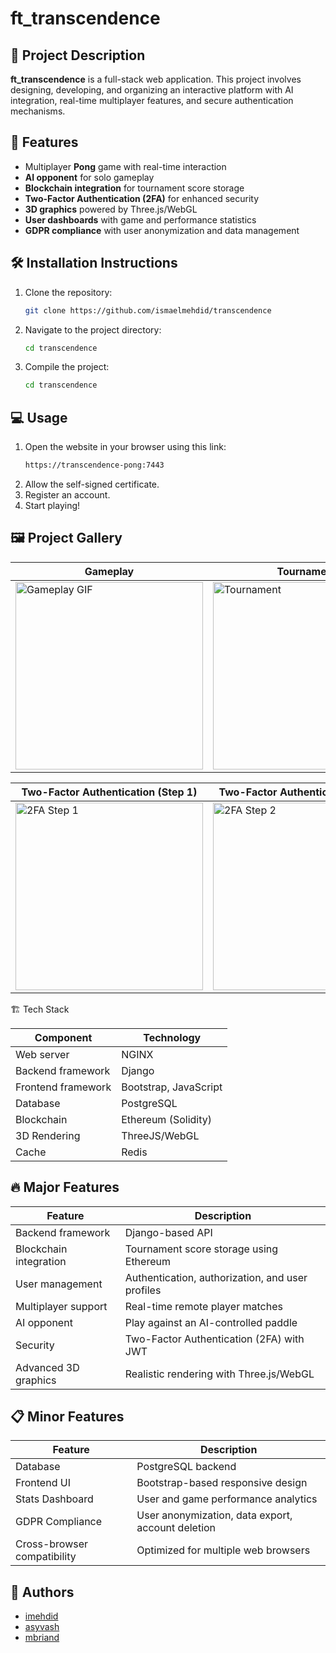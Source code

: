 # ft_transcendence

## 📌 Project Description
**ft_transcendence** is a full-stack web application. This project involves designing, developing, and organizing an interactive platform with AI integration, real-time multiplayer features, and secure authentication mechanisms.

## 🚀 Features

- Multiplayer **Pong** game with real-time interaction
- **AI opponent** for solo gameplay
- **Blockchain integration** for tournament score storage
- **Two-Factor Authentication (2FA)** for enhanced security
- **3D graphics** powered by Three.js/WebGL
- **User dashboards** with game and performance statistics
- **GDPR compliance** with user anonymization and data management

## 🛠️ Installation Instructions

1. Clone the repository:
   ```sh
   git clone https://github.com/ismaelmehdid/transcendence

2. Navigate to the project directory:
   ```sh
   cd transcendence

3. Compile the project:
   ```sh
   cd transcendence

## 💻 Usage

1. Open the website in your browser using this link:
   ```sh
   https://transcendence-pong:7443
2. Allow the self-signed certificate.
3. Register an account.
4. Start playing!

## 🖼️ Project Gallery

| Gameplay | Tournament | Stats Dashboard |
|----------|-----------|-----------------|
| <img src="img/ezgif-1ecd15898aa90f.gif" alt="Gameplay GIF" width="300"> | <img src="img/tournament.png" alt="Tournament" width="300"> | <img src="img/stats.png" alt="Stats" width="300"> |

| Two-Factor Authentication (Step 1) | Two-Factor Authentication (Step 2) |
|------------------------------------|------------------------------------|
| <img src="img/twofa.png" alt="2FA Step 1" width="300"> | <img src="img/twofa2.png" alt="2FA Step 2" width="300"> |

🏗️ Tech Stack

| Component | Technology                                |
|-----------|---------------------------------------------|
| Web server        | NGINX |
| Backend framework        | Django |
| Frontend framework        | Bootstrap, JavaScript |
| Database        | PostgreSQL |
| Blockchain        | Ethereum (Solidity)  |
| 3D Rendering        | ThreeJS/WebGL |
| Cache        | Redis |

## 🔥 Major Features

| Feature | Description                                |
|-----------|---------------------------------------------|
| Backend framework        | Django-based API |
| Blockchain integration        | Tournament score storage using Ethereum |
| User management | Authentication, authorization, and user profiles |
| Multiplayer support        | Real-time remote player matches |
| AI opponent        | Play against an AI-controlled paddle |
| Security        | Two-Factor Authentication (2FA) with JWT |
| Advanced 3D graphics        | Realistic rendering with Three.js/WebGL |

## 📋 Minor Features

| Feature | Description                                |
|-----------|---------------------------------------------|
| Database | PostgreSQL backend |
| Frontend UI        | Bootstrap-based responsive design |
| Stats Dashboard        | User and game performance analytics |
| GDPR Compliance        | User anonymization, data export, account deletion |
| Cross-browser compatibility        | Optimized for multiple web browsers |

## 👥 Authors
- [imehdid](https://github.com/imehdid)
- [asyvash](https://github.com/redarling)
- [mbriand](https://github.com/maxbriand)

